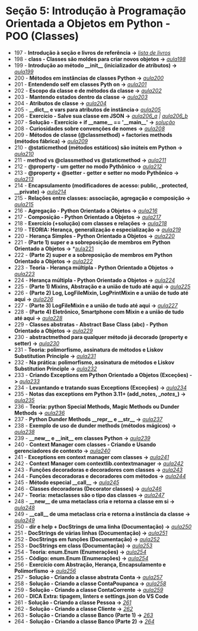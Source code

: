 # Seção 5: Introdução à Programação Orientada a Objetos em Python - POO (Classes)

- 197 - **Introdução à seção e livros de referência ->** *[lista de livros](https://pastelink.net/livrosreferencias)*
- 198 - **class - Classes são moldes para criar novos objetos ->** *[aula198](aula198.py)*
- 199 - **Introdução ao método \_\_init\_\_ (inicializador de atributos) ->** *[aula199](aula199.py)*
- 200 - **Métodos em instâncias de classes Python ->** *[aula200](aula200.py)*
- 201 - **Entendendo self em classes Pyth on ->** *[aula201](aula201.py)*
- 202 - **Escopo da classe e de métodos da classe ->** *[aula202](aula202.py)*
- 203 - **Mantendo estados dentro da classe ->** *[aula203](aula203.py)*
- 204 - **Atributos de classe ->** *[aula204](aula204.py)*
- 205 - **\_\_dict\_\_ e vars para atributos de instância->** *[aula205](aula205.py)*
- 206 - **Exercício - Salve sua classe em JSON ->** *[aula206_a](aula206_a.py) | [aula206_b](aula206_b.py)*
- 207 - **Solução - Exercício + if \_\_name\_\_ == '\_\_main\_\_' ->** *[solução](https://github.com/luizomf/cursopython2023/commit/b6bb18596906ca25bfc460f672082a4e744909d2)*
- 208 - **Curiosidades sobre convenções de nomes ->** *[aula208](aula208.md)*
- 209 - **Métodos de classe (@classmethod) + factories methods (métodos fábrica) ->** *[aula209](aula209.py)*
- 210 - **@staticmethod (métodos estáticos) são inúteis em Python ->** *[aula210](aula210.py)*
- 211 - **method vs @classmethod vs @staticmethod ->** *[aula211](aula211.py)*
- 212 - **@property - um getter no modo Pythônico ->** *[aula212](aula212.py)*
- 213 - **@property + @setter - getter e setter no modo Pythônico ->** *[aula213](aula213.py)*
- 214 - **Encapsulamento (modificadores de acesso: public, _protected, __private) ->** *[aula214](aula214.py)*
- 215 - **Relações entre classes: associação, agregação e composição ->** *[aula215](aula215.py)*
- 216 - **Agregação - Python Orientado a Objetos ->** *[aula216](aula216.py)*
- 217 - **Composição - Python Orientado a Objetos ->** *[aula217](aula217.py)*
- 218 - **Exercício (+solução) com classes e relações ->** *[aula218](aula218.py)*
- 219 - **TEORIA: Herança, generalização e especialização ->** *[aula219](aula219.py)*
- 220 - **Herança Simples - Python Orientado a Objetos ->** *[aula220](aula219.py)*
- 221 - **(Parte 1) super e a sobreposição de membros em Python Orientado a Objetos ->** *[aula221](aula221.py)
- 222 - **(Parte 2) super e a sobreposição de membros em Python Orientado a Objetos ->** *[aula222](aula221.py)*
- 223 - **Teoria - Herança múltipla - Python Orientado a Objetos ->** *[aula223](aula223.py)*
- 224 - **Herança múltipla - Python Orientado a Objetos ->** *[aula224](aula223.py)*
- 225 - **(Parte 1) Mixins, Abstração e a união de tudo até aqui ->** *[aula225](./aula225_228/)*
- 226 - **(Parte 2) Log, LogFileMixin, LogPrintMixin e a união de tudo até aqui ->** *[aula226](./aula225_228/)*
- 227 - **(Parte 3) LogFileMixin e a união de tudo até aqui ->** *[aula227](./aula225_228/)*
- 228 - **(Parte 4) Eletrônico, Smartphone com Mixin e a união de tudo até aqui ->** *[aula228](./aula225_228/)*
- 229 - **Classes abstratas - Abstract Base Class (abc) - Python Orientado a Objetos ->** *[aula229](aula229.py)*
- 230 - **abstractmethod para qualquer método já decorado (property e setter) ->** *[aula230](aula230.py)*
- 231 - **Teoria: polimorfismo, assinatura de métodos e Liskov Substitution Principle ->** *[aula231](aula231.py)*
- 232 - **Na prática: polimorfismo, assinatura de métodos e Liskov Substitution Principle ->** *[aula232](aula231.py)*
- 233 - **Criando Exceptions em Python Orientado a Objetos (Exceções) ->** *[aula233](aula233.py)*
- 234 - **Levantando e tratando suas Exceptions (Exceções) ->** *[aula234](aula233.py)*
- 235 - **Notas das exceptions em Python 3.11+ (add_notes, \__notes\__) ->** *[aula235](aula233.py)*
- 236 - **Teoria: python Special Methods, Magic Methods ou Dunder Methods ->** *[aula236](aula236.py)*
- 237 - **Python Dunder Methods \_\_repr\_\_ e \_\_str\_\_ ->** *[aula237](aula236.py)*
- 238 - **Exemplo de uso de dunder methods (métodos mágicos) ->** *[aula238](aula236.py)*
- 239 - **\_\_new\_\_ e \_\_init\_\_ em classes Python ->** *[aula239](aula239.py)*
- 240 - **Context Manager com classes - Criando e Usando gerenciadores de contexto ->** *[aula240](aula240.py)*
- 241 - **Exceptions em context manager com classes ->** *[aula241](aula240.py)*
- 242 - **Context Manager com contextlib.contextmanager ->** *[aula242](aula242.py)*
- 243 - **Funções decoradoras e decoradores com classes ->** *[aula243](aula243.py)*
- 244 - **Funções decoradoras e decoradores com métodos ->** *[aula244](aula243.py)*
- 245 - **Método especial \_\_call\_\_ ->** *[aula245](aula245.py)*
- 246 - **Classes decoradoras (Decorator classes) ->** *[aula246](aula246.py)*
- 247 - **Teoria: metaclasses são o tipo das classes ->** *[aula247](aula247.py)*
- 248 - **\_\_new\_\_ de uma metaclass cria e retorna a classe em si ->** *[aula248](aula247.py)*
- 249 - **\_\_call\_\_ de uma metaclass cria e retorna a instância da classe ->** *[aula249](aula247.py)*
- 250 - **dir e help + DocStrings de uma linha (Documentação) ->** *[aula250](./Documentacao/)*
- 251 - **DocStrings de várias linhas (Documentação) ->** *[aula251](./Documentacao/)*
- 252 - **DocStrings em funções (Documentação) ->** *[aula252](./Documentacao/)*
- 253 - **DocStrings em class (Documentação) ->** *[aula253](./Documentacao/)*
- 254 - **Teoria: enum.Enum (Enumerações) ->** *[aula254](aula254.py)*
- 255 - **Código: enum.Enum (Enumerações) ->** *[aula254](aula254.py)*
- 256 - **Exercício com Abstração, Herança, Encapsulamento e Polimorfismo ->** *[aula256](./aula256/)*
- 257 - **Solução - Criando a classe abstrata Conta ->** *[aula257](https://github.com/luizomf/cursopython2023/tree/1c2b260642fbf78fc117bda87a74b1a0f5c9c24a/aula158)*
- 258 - **Solução - Criando a classe ContaPoupanca ->** *[aula258](https://github.com/luizomf/cursopython2023/tree/6a83dca1cd0bb4be769e5146f24205da2e825cfa/aula158)*
- 259 - **Solução - Criando a classe ContaCorrente ->** *[aula259](https://github.com/luizomf/cursopython2023/tree/ed6137331b8d70560c43218b60d8f7917e14164c/aula158)*
- 260 - **DICA Extra: tipagem, linters e settings.json do VS Code**
- 261 - **Solução - Criando a classe Pessoa ->** *[261](https://github.com/luizomf/cursopython2023/tree/54c01673de/aula158)*
- 262 - **Solução - Criando a classe Cliente ->** *[262](https://github.com/luizomf/cursopython2023/tree/c32d02430e2369bd21454e193b74b573227322bc/aula158)*
- 263 - **Solução - Criando a classe Banco (Parte 1) ->** *[263](https://github.com/luizomf/cursopython2023/tree/bfaf90e83aee9ebb8193228e3646abaee4a0b317/aula158)*
- 264 - **Solução - Criando a classe Banco (Parte 2) ->** *[264](https://github.com/luizomf/cursopython2023/tree/bfaf90e83aee9ebb8193228e3646abaee4a0b317/aula158)*



